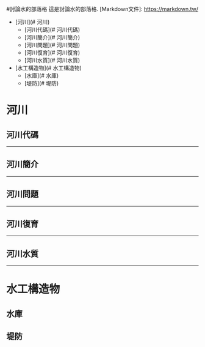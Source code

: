 #討論水的部落格
這是討論水的部落格.
 [Markdown文件]: https://markdown.tw/
* [河川](# 河川)
  * [河川代碼](# 河川代碼)
  * [河川簡介](# 河川簡介)
  * [河川問題](# 河川問題)
  * [河川復育](# 河川復育)
  * [河川水質](# 河川水質)
* [水工構造物](# 水工構造物)
  * [水庫](# 水庫)
  * [堤防](# 堤防)

# 河川

## 河川代碼
***
## 河川簡介
***
## 河川問題
***
## 河川復育
***
## 河川水質
***
# 水工構造物
## 水庫
## 堤防



